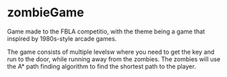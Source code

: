 # zombieGame

Game made to the FBLA competitio, with the theme being a game that inspired by 1980s-style arcade games.

The game consists of multiple levelsw where you need to get the key and run to the door, while running away from the zombies.
The zombies will use the A* path finding algorithm to find the shortest path to the player.
